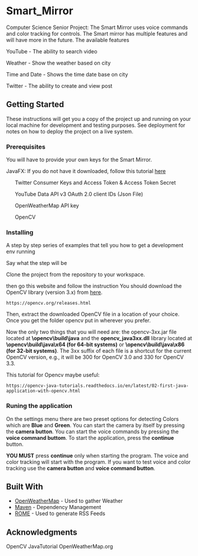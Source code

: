 # Smart_Mirror
Computer Science Senior Project: The Smart Mirror uses voice commands and color tracking for controls.
The Smart mirror has multiple features and will have more in the future. 
The available features
<p>YouTube - The ability to search video</p>
<p>Weather - Show the weather based on city</p>
<p>Time and Date - Shows the time date base on city</p>
<p>Twitter - The ability to create and view post</p>

## Getting Started

These instructions will get you a copy of the project up and running on your local machine for development and testing purposes. See deployment for notes on how to deploy the project on a live system.

### Prerequisites
You will have to provide your own keys for the Smart Mirror.

 JavaFX: If you do not have it downloaded, follow this tutorial [here](https://www.eclipse.org/efxclipse/install.html)
<ul>Twitter Consumer Keys and Access Token & Access Token Secret</ul>
<ul>YouTube Data API v3 OAuth 2.0 client IDs (Json File)</ul>
<ul>OpenWeatherMap API key</ul>
<ul>OpenCV</ul>


### Installing

A step by step series of examples that tell you how to get a development env running

Say what the step will be

Clone the project from the repository to your workspace.

then go this website and follow the instruction
You should download the OpenCV library (version 3.x) from [here](https://opencv.org/releases.html).
```
https://opencv.org/releases.html
```
Then, extract the downloaded OpenCV file in a location of your choice. Once you get the folder opencv put in wherever you prefer.

Now the only two things that you will need are: the opencv-3xx.jar file located at **\opencv\build\java** and the **opencv_java3xx.dll** library located at **\opencv\build\java\x64 (for 64-bit systems)** or **\opencv\build\java\x86 (for 32-bit systems)**. The 3xx suffix of each file is a shortcut for the current OpenCV version, e.g., it will be 300 for OpenCV 3.0 and 330 for OpenCV 3.3.

This tutorial for Opencv maybe useful:
```
https://opencv-java-tutorials.readthedocs.io/en/latest/02-first-java-application-with-opencv.html
```


### Runing the application
On the settings menu there are two preset options for detecting Colors which are **Blue** and **Green**.
You can start the camera by itself by pressing the **camera button**.
You can start the voice commands by pressing the **voice command buttom**.
To start the application, press the **continue** button.

**YOU MUST** press **continue** only when starting the program. The voice and color tracking will start with the program.
If you want to test voice and color tracking use the **camera button** and **voice command button**.





## Built With

* [OpenWeatherMap](https://openweathermap.org/) - Used to gather Weather
* [Maven](https://maven.apache.org/) - Dependency Management
* [ROME](https://rometools.github.io/rome/) - Used to generate RSS Feeds


## Acknowledgments

OpenCV JavaTutorial
OpenWeatherMap.org
